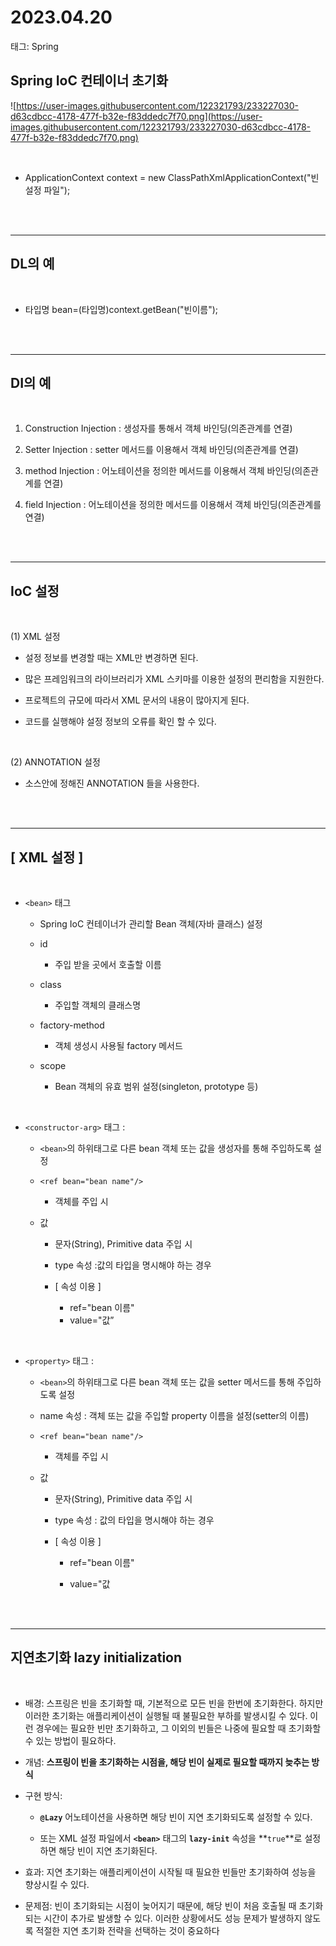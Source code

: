 # 2023.04.20

태그: Spring

## Spring IoC  컨테이너 초기화

![https://user-images.githubusercontent.com/122321793/233227030-d63cdbcc-4178-477f-b32e-f83ddedc7f70.png](https://user-images.githubusercontent.com/122321793/233227030-d63cdbcc-4178-477f-b32e-f83ddedc7f70.png)

<br>

- ApplicationContext context = new ClassPathXmlApplicationContext("빈 설정 파일");

<br><br>

---

## DL의 예

<br>

- 타입명 bean=(타입명)context.getBean("빈이름");

<br><br>

---

## DI의 예

<br>

1. Construction Injection : 생성자를 통해서 객체 바인딩(의존관계를 연결)

2. Setter Injection : setter 메서드를 이용해서 객체 바인딩(의존관계를 연결)

3. method Injection : 어노테이션을 정의한 메서드를 이용해서 객체 바인딩(의존관계를 연결)

4. field Injection : 어노테이션을 정의한 메서드를 이용해서 객체 바인딩(의존관계를 연결)

<br><br>

---

## IoC 설정

<br>

(1) XML 설정

- 설정 정보를 변경할 때는 XML만 변경하면 된다.

- 많은 프레임워크의 라이브러리가 XML 스키마를 이용한 설정의 편리함을 지원한다.

- 프로젝트의 규모에 따라서 XML 문서의 내용이 많아지게 된다.

- 코드를 실행해야 설정 정보의 오류를 확인 할 수 있다.

<br>

(2) ANNOTATION 설정

- 소스안에 정해진 ANNOTATION 들을 사용한다.

<br><br>

---

## [ XML 설정 ]

<br>

- `<bean>` 태그
    - Spring IoC 컨테이너가 관리할 Bean 객체(자바 클래스) 설정
   
    - id
        - 주입 받을 곳에서 호출할 이름
   
    - class
        - 주입할 객체의 클래스명
   
    - factory-method
   
        - 객체 생성시 사용될 factory 메서드
    - scope
   
        - Bean 객체의 유효 범위 설정(singleton, prototype 등)

<br>

- `<constructor-arg>` 태그 :
   
    - `<bean>`의 하위태그로 다른 bean 객체 또는 값을 생성자를 통해 주입하도록 설정
   
    - `<ref bean="bean name"/>`
        - 객체를 주입 시
   
    - <value>값</value>
       
        - 문자(String), Primitive data 주입 시
       
        - type 속성 :값의 타입을 명시해야 하는 경우
       
        - [ 속성 이용 ]
         
            - ref="bean 이름"
            - value="값”

<br>

- `<property>` 태그 :
    
    - `<bean>`의 하위태그로 다른 bean 객체 또는 값을 setter 메서드를 통해 주입하도록
    설정
    
    - name 속성 : 객체 또는 값을 주입할 property 이름을 설정(setter의 이름)
    
    - `<ref bean="bean name"/>`
        - 객체를 주입 시
    
    - <value>값</value>
        - 문자(String), Primitive data 주입 시
    
        - type 속성 : 값의 타입을 명시해야 하는 경우
    
        - [ 속성 이용 ]
            - ref="bean 이름"
    
            - value="값
            
            <br><br>
            

---

## 지연초기화 lazy initialization

<br>


- 배경: 스프링은 빈을 초기화할 때, 기본적으로 모든 빈을 한번에 초기화한다. 하지만 이러한 초기화는 애플리케이션이 실행될 때 불필요한 부하를 발생시킬 수 있다. 이런 경우에는 필요한 빈만 초기화하고, 그 이외의 빈들은 나중에 필요할 때 초기화할 수 있는 방법이 필요하다.

- 개념:  **스프링이 빈을 초기화하는 시점을, 해당 빈이 실제로 필요할 때까지 늦추는 방식**

- 구현 방식:
    - **`@Lazy`** 어노테이션을 사용하면 해당 빈이 지연 초기화되도록 설정할 수 있다.

    - 또는 XML 설정 파일에서 **`<bean>`** 태그의 **`lazy-init`** 속성을 **`true`**로 설정하면 해당 빈이 지연 초기화된다.

- 효과: 지연 초기화는 애플리케이션이 시작될 때 필요한 빈들만 초기화하여 성능을 향상시킬 수 있다.
- 문제점: 빈이 초기화되는 시점이 늦어지기 때문에, 해당 빈이 처음 호출될 때 초기화되는 시간이 추가로 발생할 수 있다. 이러한 상황에서도 성능 문제가 발생하지 않도록 적절한 지연 초기화 전략을 선택하는 것이 중요하다